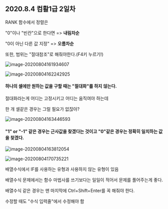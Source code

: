 ## 2020.8.4 컴활1급 2일차





RANK 함수에서 정렬은 

"0"이나 "빈칸"으로 한다면 => **내림차순**

"0이 아닌 다른 값 지정" => **오름차순**

또한, 범위는 "절대참조"로 해줘야한다.(F4키 누르기!)

![image-20200804161934607](C:\Users\KAUstar\AppData\Roaming\Typora\typora-user-images\image-20200804161934607.png)

![image-20200804162242925](C:\Users\KAUstar\AppData\Roaming\Typora\typora-user-images\image-20200804162242925.png)





#### 하나의 셀에만 원하는 값을 구할 때는 "절대화"를 하지 않는다.

절대화라는게 어디는 고정시키고 어디는 움직여야 하는데

한 개 셀같은 경우는 그럴 필요가 없잖아?





![image-20200804163446593](C:\Users\KAUstar\AppData\Roaming\Typora\typora-user-images\image-20200804163446593.png)



#### "1" or "-1" 같은 경우는 근사값을 찾겠다는 것이고 "0"같은 경우는 정확히 일치하는 값을 찾겠다.

![image-20200804163812054](C:\Users\KAUstar\AppData\Roaming\Typora\typora-user-images\image-20200804163812054.png)

![image-20200804170735221](C:\Users\KAUstar\AppData\Roaming\Typora\typora-user-images\image-20200804170735221.png)



배열수식에서 IF를 사용하는 유형과 사용하지 않는 유형이 있음

배열수식 문제에서는 함수 마법사를 쓰기보다는 일일이 적어서 문제를 풀어주는게 좋다.

배열수식 같은 경우는 맨 마지막에 Ctrl+Shift+Enter를 꼭 해줘야 한다.

수정할 때도 "수식 입력줄"에서 수정해야 함